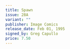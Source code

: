 ```yaml
---
title: Spawn
issue: 28A
variant: ""
publisher: Image Comics
release_date: Feb 01, 1995
signed_by: Greg Capullo
price: 7.50
---
```

